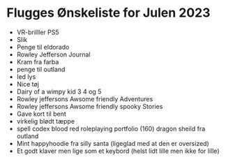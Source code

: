 # Flugges Ønskeliste for Julen 2023

- VR-brilller PS5
- Slik
- Penge til eldorado
- Rowley Jefferson Journal
- Kram fra farba
- penge til outland
- led lys
- Nice tøj
- Dairy of a wimpy kid 3 4 og 5
- Rowley jeffersons Awsome friendly Adventures
- Rowley jeffersons Awsome friendly spooky Stories
- Gave kort til bent
- virkelig blødt tæppe 
- spell codex blood red roleplaying portfolio (160) dragon sheild fra outland
- Mint happyhoodie fra silly santa (ligeglad med at den er oversized)
- Et godt klaver men lige som et keybord (helst lidt lille men ikke for lille)